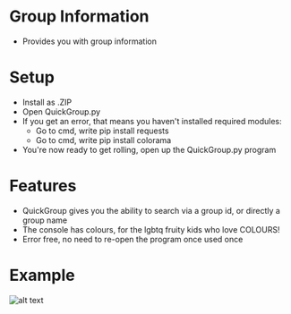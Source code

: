 # Group Information

- Provides you with group information

# Setup

- Install as .ZIP
- Open QuickGroup.py
- If you get an error, that means you haven't installed required modules:
  - Go to cmd, write pip install requests
  - Go to cmd, write pip install colorama
- You're now ready to get rolling, open up the QuickGroup.py program

# Features

- QuickGroup gives you the ability to search via a group id, or directly a group name
- The console has colours, for the lgbtq fruity kids who love COLOURS!
- Error free, no need to re-open the program once used once

# Example 

![alt text](https://cdn.discordapp.com/attachments/846481615278702602/960536697332985957/unknown.png)
